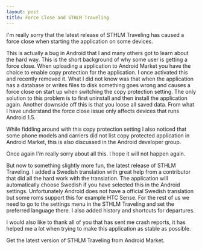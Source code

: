 ```yaml
---
layout: post
title: Force Close and STHLM Traveling
---
```

I'm really sorry that the latest release of STHLM Traveling has caused a force close when starting the application on some devices.

This is actually a bug in Android that I and many others got to learn about the hard way. This is the short background of why some user is getting a force close. When uploading a application to Android Market you have the choice to enable copy protection for the application. I once activated this and recently removed it. What I did not know was that when the application has a database or writes files to disk something goes wrong and causes a force close on start up when switching the copy protection setting. The only solution to this problem is to first uninstall and then install the application again. Another downside off this is that you loose all saved data. From what I have understand the force close issue only affects devices that runs Android 1.5.

While fiddling around with this copy protection setting I also noticed that some phone models and carriers did not list copy protected application in Android Market, this is also discussed in the Android developer group.

Once again I'm really sorry about all this. I hope it will not happen again.

But now to something slightly more fun, the latest release of STHLM Traveling. I added a Swedish translation with great help from a contributor that did all the hard work with the translation. The application will automatically choose Swedish if you have selected this in the Android settings. Unfortunately Android does not have a official Swedish translation but some roms support this for example HTC Sense. For the rest of us we need to go to the settings menu in the STHLM Traveling and set the preferred language there. I also added history and shortcuts for departures.

I would also like to thank all of you that has sent me crash reports, it has helped me a lot when trying to make this application as stable as possible.

Get the latest version of STHLM Traveling from Android Market.
